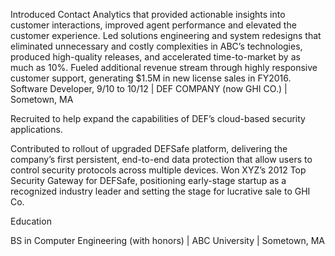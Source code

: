 Introduced Contact Analytics that provided actionable insights into customer interactions, improved agent performance and elevated the customer experience.
Led solutions engineering and system redesigns that eliminated unnecessary and costly complexities in ABC’s technologies, produced high-quality releases, and accelerated time-to-market by as much as 10%.
Fueled additional revenue stream through highly responsive customer support, generating $1.5M in new license sales in FY2016.
Software Developer, 9/10 to 10/12 | DEF COMPANY (now GHI CO.) | Sometown, MA

Recruited to help expand the capabilities of DEF’s cloud-based security applications.

Contributed to rollout of upgraded DEFSafe platform, delivering the company’s first persistent, end-to-end data protection that allow users to control security protocols across multiple devices.
Won XYZ’s 2012 Top Security Gateway for DEFSafe, positioning early-stage startup as a recognized industry leader and setting the stage for lucrative sale to GHI Co.

Education

BS in Computer Engineering (with honors) | ABC University | Sometown, MA

